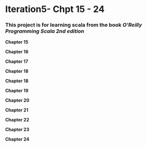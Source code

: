 # Iteration5- Chpt 15 - 24
### This project is for learning scala from the book _O'Reilly Programming Scala 2nd edition_
**Chapter 15**
  
  
**Chapter 16**
  
  
**Chapter 17**
  
    
**Chapter 18**

**Chapter 18**

**Chapter 19**

**Chapter 20**

**Chapter 21**

**Chapter 22**

**Chapter 23**

**Chapter 24**
  

  


